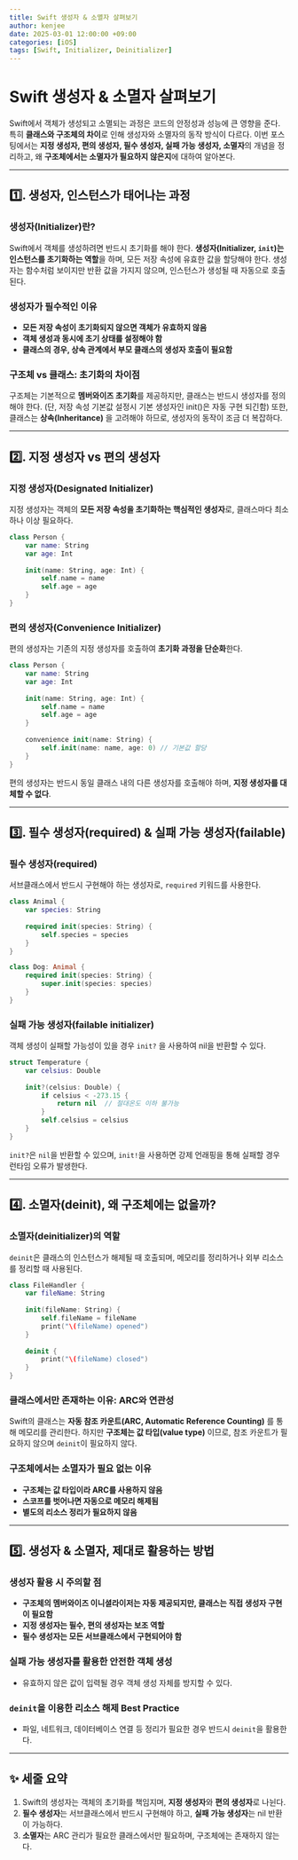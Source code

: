 ```yaml
---
title: Swift 생성자 & 소멸자 살펴보기
author: kenjee
date: 2025-03-01 12:00:00 +09:00
categories: [iOS]
tags: [Swift, Initializer, Deinitializer]
---
```


# Swift 생성자 & 소멸자 살펴보기

Swift에서 객체가 생성되고 소멸되는 과정은 코드의 안정성과 성능에 큰 영향을 준다. 특히 **클래스와 구조체의 차이**로 인해 생성자와 소멸자의 동작 방식이 다르다. 이번 포스팅에서는 **지정 생성자, 편의 생성자, 필수 생성자, 실패 가능 생성자, 소멸자**의 개념을 정리하고, 왜 **구조체에서는 소멸자가 필요하지 않은지**에 대하여 알아본다.

---

## 1️⃣. 생성자, 인스턴스가 태어나는 과정  
### 생성자(Initializer)란?  
Swift에서 객체를 생성하려면 반드시 초기화를 해야 한다. **생성자(Initializer, `init`)는 인스턴스를 초기화하는 역할**을 하며, 모든 저장 속성에 유효한 값을 할당해야 한다. 생성자는 함수처럼 보이지만 반환 값을 가지지 않으며, 인스턴스가 생성될 때 자동으로 호출된다.

### 생성자가 필수적인 이유  
- **모든 저장 속성이 초기화되지 않으면 객체가 유효하지 않음**
- **객체 생성과 동시에 초기 상태를 설정해야 함**
- **클래스의 경우, 상속 관계에서 부모 클래스의 생성자 호출이 필요함**

### 구조체 vs 클래스: 초기화의 차이점  
구조체는 기본적으로 **멤버와이즈 초기화**를 제공하지만, 클래스는 반드시 생성자를 정의해야 한다. (단, 저장 속성 기본값 설정시 기본 생성자인 init()은 자동 구현 되긴함) 또한, 클래스는 **상속(Inheritance)** 을 고려해야 하므로, 생성자의 동작이 조금 더 복잡하다.

---

## 2️⃣. 지정 생성자 vs 편의 생성자  
### 지정 생성자(Designated Initializer)  
지정 생성자는 객체의 **모든 저장 속성을 초기화하는 핵심적인 생성자**로, 클래스마다 최소 하나 이상 필요하다.
```swift
class Person {
    var name: String
    var age: Int
    
    init(name: String, age: Int) {
        self.name = name
        self.age = age
    }
}
```
### 편의 생성자(Convenience Initializer)  
편의 생성자는 기존의 지정 생성자를 호출하여 **초기화 과정을 단순화**한다.
```swift
class Person {
    var name: String
    var age: Int
    
    init(name: String, age: Int) {
        self.name = name
        self.age = age
    }
    
    convenience init(name: String) {
        self.init(name: name, age: 0) // 기본값 할당
    }
}
```
편의 생성자는 반드시 동일 클래스 내의 다른 생성자를 호출해야 하며, **지정 생성자를 대체할 수 없다**.

---

## 3️⃣. 필수 생성자(required) & 실패 가능 생성자(failable)  
### 필수 생성자(required)  
서브클래스에서 반드시 구현해야 하는 생성자로, `required` 키워드를 사용한다.
```swift
class Animal {
    var species: String
    
    required init(species: String) {
        self.species = species
    }
}

class Dog: Animal {
    required init(species: String) {
        super.init(species: species)
    }
}
```

### 실패 가능 생성자(failable initializer)  
객체 생성이 실패할 가능성이 있을 경우 `init?` 을 사용하여 nil을 반환할 수 있다.
```swift
struct Temperature {
    var celsius: Double
    
    init?(celsius: Double) {
        if celsius < -273.15 {
            return nil  // 절대온도 이하 불가능
        }
        self.celsius = celsius
    }
}
```

`init?`은 `nil`을 반환할 수 있으며, `init!`을 사용하면 강제 언래핑을 통해 실패할 경우 런타임 오류가 발생한다.

---

## 4️⃣. 소멸자(deinit), 왜 구조체에는 없을까?  
### 소멸자(deinitializer)의 역할  
`deinit`은 클래스의 인스턴스가 해제될 때 호출되며, 메모리를 정리하거나 외부 리소스를 정리할 때 사용된다.
```swift
class FileHandler {
    var fileName: String
    
    init(fileName: String) {
        self.fileName = fileName
        print("\(fileName) opened")
    }
    
    deinit {
        print("\(fileName) closed")
    }
}
```
### 클래스에서만 존재하는 이유: ARC와 연관성  
Swift의 클래스는 **자동 참조 카운트(ARC, Automatic Reference Counting)** 를 통해 메모리를 관리한다. 하지만 **구조체는 값 타입(value type)** 이므로, 참조 카운트가 필요하지 않으며 `deinit`이 필요하지 않다.

### 구조체에서는 소멸자가 필요 없는 이유  
- **구조체는 값 타입이라 ARC를 사용하지 않음**
- **스코프를 벗어나면 자동으로 메모리 해제됨**
- **별도의 리소스 정리가 필요하지 않음**

---

## 5️⃣. 생성자 & 소멸자, 제대로 활용하는 방법  
### 생성자 활용 시 주의할 점  
- **구조체의 멤버와이즈 이니셜라이저는 자동 제공되지만, 클래스는 직접 생성자 구현이 필요함**
- **지정 생성자는 필수, 편의 생성자는 보조 역할**
- **필수 생성자는 모든 서브클래스에서 구현되어야 함**

### 실패 가능 생성자를 활용한 안전한 객체 생성  
- 유효하지 않은 값이 입력될 경우 객체 생성 자체를 방지할 수 있다.

### `deinit`을 이용한 리소스 해제 Best Practice  
- 파일, 네트워크, 데이터베이스 연결 등 정리가 필요한 경우 반드시 `deinit`을 활용한다.

---

## ✨ 세줄 요약  
1. Swift의 생성자는 객체의 초기화를 책임지며, **지정 생성자**와 **편의 생성자**로 나뉜다.  
2. **필수 생성자**는 서브클래스에서 반드시 구현해야 하고, **실패 가능 생성자**는 nil 반환이 가능하다.  
3. **소멸자**는 ARC 관리가 필요한 클래스에서만 필요하며, 구조체에는 존재하지 않는다.
